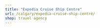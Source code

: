 ```yaml
---
title: "Expedia Cruise Ship Centre"
url: /calgary/expedia-cruise-ship-centre/
shop: travel agency
---
```

